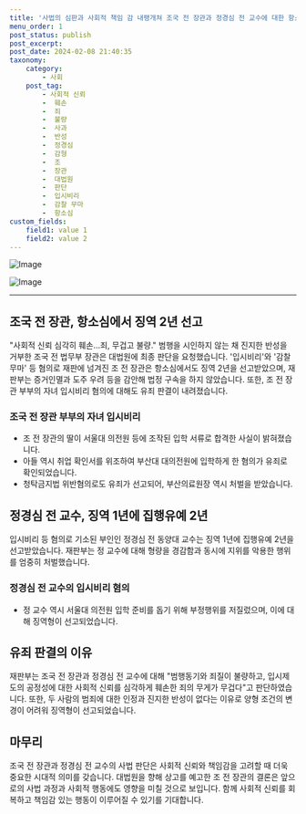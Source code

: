 ```yaml
---
title: '사법의 심판과 사회적 책임 감 내팽개쳐 조국 전 장관과 정경심 전 교수에 대한 항소심 판결'
menu_order: 1
post_status: publish
post_excerpt: 
post_date: 2024-02-08 21:40:35
taxonomy:
    category:
        - 사회
    post_tag:
        - 사회적 신뢰
        -  훼손
        -  죄
        -  불량
        -  사과
        -  반성
        -  정경심
        -  감형
        -  조
        -  장관
        -  대법원
        -  판단
        -  입시비리
        -  감찰 무마
        -  항소심
custom_fields:
    field1: value 1
    field2: value 2
---
```


![Image](https://imgnews.pstatic.net/image/031/2024/02/08/0000811758_001_20240208175201085.jpg?type=w647)

![Image](https://imgnews.pstatic.net/image/031/2024/02/08/0000811758_002_20240208175201110.jpg?type=w647)

---
## 조국 전 장관, 항소심에서 징역 2년 선고
"사회적 신뢰 심각히 훼손…죄, 무겁고 불량." 범행을 시인하지 않는 채 진지한 반성을 거부한 조국 전 법무부 장관은 대법원에 최종 판단을 요청했습니다. '입시비리'와 '감찰 무마' 등 혐의로 재판에 넘겨진 조 전 장관은 항소심에서도 징역 2년을 선고받았으며, 재판부는 증거인멸과 도주 우려 등을 감안해 법정 구속을 하지 않았습니다. 또한, 조 전 장관 부부의 자녀 입시비리 혐의에 대해도 유죄 판결이 내려졌습니다.
### 조국 전 장관 부부의 자녀 입시비리
- 조 전 장관의 딸이 서울대 의전원 등에 조작된 입학 서류로 합격한 사실이 밝혀졌습니다.
- 아들 역시 취업 확인서를 위조하여 부산대 대의전원에 입학하게 한 혐의가 유죄로 확인되었습니다.
- 청탁금지법 위반혐의로도 유죄가 선고되어, 부산의료원장 역시 처벌을 받았습니다.
## 정경심 전 교수, 징역 1년에 집행유예 2년
입시비리 등 혐의로 기소된 부인인 정경심 전 동양대 교수는 징역 1년에 집행유예 2년을 선고받았습니다. 재판부는 정 교수에 대해 형량을 경감함과 동시에 지위를 악용한 행위를 엄중히 처벌했습니다.
### 정경심 전 교수의 입시비리 혐의
- 정 교수 역시 서울대 의전원 입학 준비를 돕기 위해 부정행위를 저질렀으며, 이에 대해 징역형이 선고되었습니다.
## 유죄 판결의 이유
재판부는 조국 전 장관과 정경심 전 교수에 대해 "범행동기와 죄질이 불량하고, 입시제도의 공정성에 대한 사회적 신뢰를 심각하게 훼손한 죄의 무게가 무겁다"고 판단하였습니다. 또한, 두 사람의 범죄에 대한 인정과 진지한 반성이 없다는 이유로 양형 조건의 변경이 어려워 징역형이 선고되었습니다.
## 마무리
조국 전 장관과 정경심 전 교수의 사법 판단은 사회적 신뢰와 책임감을 고려할 때 더욱 중요한 시대적 의미를 갖습니다. 대법원을 향해 상고를 예고한 조 전 장관의 결론은 앞으로의 사법 과정과 사회적 행동에도 영향을 미칠 것으로 보입니다. 함께 사회적 신뢰를 회복하고 책임감 있는 행동이 이루어질 수 있기를 기대합니다.
